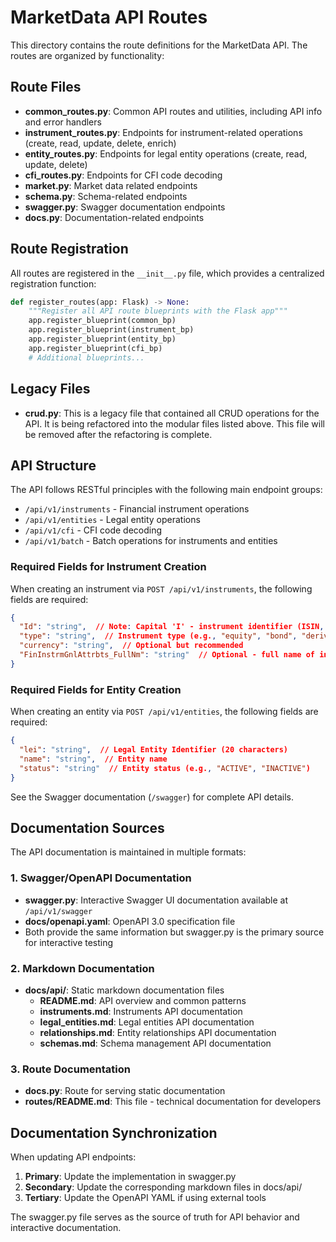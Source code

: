 # MarketData API Routes

This directory contains the route definitions for the MarketData API. The routes are organized by functionality:

## Route Files

- **common_routes.py**: Common API routes and utilities, including API info and error handlers
- **instrument_routes.py**: Endpoints for instrument-related operations (create, read, update, delete, enrich)
- **entity_routes.py**: Endpoints for legal entity operations (create, read, update, delete)
- **cfi_routes.py**: Endpoints for CFI code decoding
- **market.py**: Market data related endpoints
- **schema.py**: Schema-related endpoints
- **swagger.py**: Swagger documentation endpoints
- **docs.py**: Documentation-related endpoints

## Route Registration

All routes are registered in the `__init__.py` file, which provides a centralized registration function:

```python
def register_routes(app: Flask) -> None:
    """Register all API route blueprints with the Flask app"""
    app.register_blueprint(common_bp)
    app.register_blueprint(instrument_bp)
    app.register_blueprint(entity_bp)
    app.register_blueprint(cfi_bp)
    # Additional blueprints...
```

## Legacy Files

- **crud.py**: This is a legacy file that contained all CRUD operations for the API. It is being refactored into the modular files listed above. This file will be removed after the refactoring is complete.

## API Structure

The API follows RESTful principles with the following main endpoint groups:

- `/api/v1/instruments` - Financial instrument operations
- `/api/v1/entities` - Legal entity operations
- `/api/v1/cfi` - CFI code decoding
- `/api/v1/batch` - Batch operations for instruments and entities

### Required Fields for Instrument Creation

When creating an instrument via `POST /api/v1/instruments`, the following fields are required:

```json
{
  "Id": "string",  // Note: Capital 'I' - instrument identifier (ISIN, ticker, etc.)
  "type": "string",  // Instrument type (e.g., "equity", "bond", "derivative")
  "currency": "string",  // Optional but recommended
  "FinInstrmGnlAttrbts_FullNm": "string"  // Optional - full name of instrument
}
```

### Required Fields for Entity Creation

When creating an entity via `POST /api/v1/entities`, the following fields are required:

```json
{
  "lei": "string",  // Legal Entity Identifier (20 characters)
  "name": "string",  // Entity name
  "status": "string"  // Entity status (e.g., "ACTIVE", "INACTIVE")
}
```

See the Swagger documentation (`/swagger`) for complete API details.

## Documentation Sources

The API documentation is maintained in multiple formats:

### 1. Swagger/OpenAPI Documentation
- **swagger.py**: Interactive Swagger UI documentation available at `/api/v1/swagger`
- **docs/openapi.yaml**: OpenAPI 3.0 specification file
- Both provide the same information but swagger.py is the primary source for interactive testing

### 2. Markdown Documentation
- **docs/api/**: Static markdown documentation files
  - **README.md**: API overview and common patterns
  - **instruments.md**: Instruments API documentation
  - **legal_entities.md**: Legal entities API documentation
  - **relationships.md**: Entity relationships API documentation
  - **schemas.md**: Schema management API documentation

### 3. Route Documentation
- **docs.py**: Route for serving static documentation
- **routes/README.md**: This file - technical documentation for developers

## Documentation Synchronization

When updating API endpoints:

1. **Primary**: Update the implementation in swagger.py
2. **Secondary**: Update the corresponding markdown files in docs/api/
3. **Tertiary**: Update the OpenAPI YAML if using external tools

The swagger.py file serves as the source of truth for API behavior and interactive documentation.
